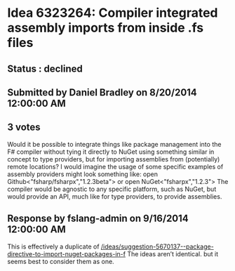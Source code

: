 # Idea 6323264: Compiler integrated assembly imports from inside .fs files #

## Status : declined

## Submitted by Daniel Bradley on 8/20/2014 12:00:00 AM

## 3 votes

Would it be possible to integrate things like package management into the F# compiler without tying it directly to NuGet using something similar in concept to type providers, but for importing assemblies from (potentially) remote locations? I would imagine the usage of some specific examples of assembly providers might look something like:
open Github<"fsharp/fsharpx","1.2.3beta">
or
open NuGet<"fsharpx","1.2.3">
The compiler would be agnostic to any specific platform, such as NuGet, but would provide an API, much like for type providers, to provide assemblies.

## Response by fslang-admin on 9/16/2014 12:00:00 AM

This is effectively a duplicate of [/ideas/suggestion-5670137--package-directive-to-import-nuget-packages-in-f](/ideas/suggestion-5670137--package-directive-to-import-nuget-packages-in-f.md)
The ideas aren’t identical. but it seems best to consider them as one.

